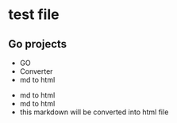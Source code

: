 # test file

## Go projects

- GO
- Converter
- md to html

* md to html
* md to html
* this markdown will be converted into html file
